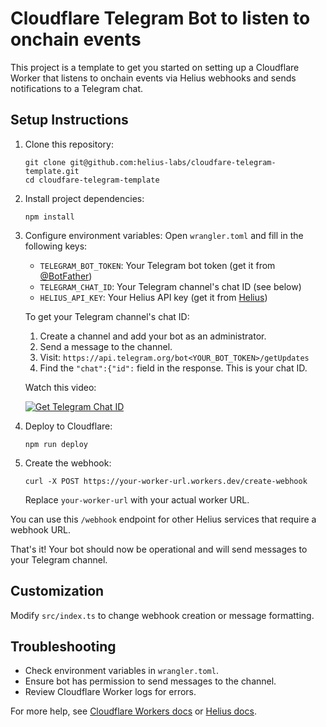 # Cloudflare Telegram Bot to listen to onchain events

This project is a template to get you started on setting up a Cloudflare Worker that listens to onchain events via Helius webhooks and sends notifications to a Telegram chat.

## Setup Instructions

1. Clone this repository:
   ```
   git clone git@github.com:helius-labs/cloudfare-telegram-template.git
   cd cloudfare-telegram-template
   ```

2. Install project dependencies:
   ```
   npm install
   ```

3. Configure environment variables:
   Open `wrangler.toml` and fill in the following keys:
   - `TELEGRAM_BOT_TOKEN`: Your Telegram bot token (get it from [@BotFather](https://t.me/botfather))
   - `TELEGRAM_CHAT_ID`: Your Telegram channel's chat ID (see below)
   - `HELIUS_API_KEY`: Your Helius API key (get it from [Helius](https://www.helius.dev/))

   To get your Telegram channel's chat ID:
   1. Create a channel and add your bot as an administrator.
   2. Send a message to the channel.
   3. Visit: `https://api.telegram.org/bot<YOUR_BOT_TOKEN>/getUpdates`
   4. Find the `"chat":{"id":` field in the response. This is your chat ID.

   Watch this video:

   [![Get Telegram Chat ID](https://img.youtube.com/vi/l5YDtSLGhqk/0.jpg)](https://www.youtube.com/watch?v=l5YDtSLGhqk)

4. Deploy to Cloudflare:
   ```
   npm run deploy
   ```

5. Create the webhook:
   ```
   curl -X POST https://your-worker-url.workers.dev/create-webhook
   ```
   Replace `your-worker-url` with your actual worker URL.

You can use this `/webhook` endpoint for other Helius services that require a webhook URL.

That's it! Your bot should now be operational and will send messages to your Telegram channel.

## Customization

Modify `src/index.ts` to change webhook creation or message formatting.

## Troubleshooting

- Check environment variables in `wrangler.toml`.
- Ensure bot has permission to send messages to the channel.
- Review Cloudflare Worker logs for errors.

For more help, see [Cloudflare Workers docs](https://developers.cloudflare.com/workers/) or [Helius docs](https://docs.helius.dev/).